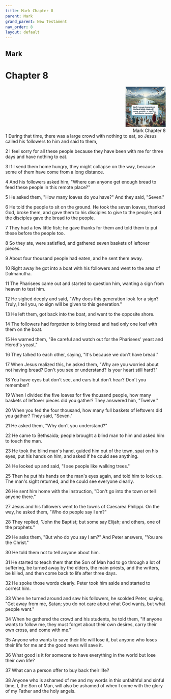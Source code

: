 ```yaml
---
title: Mark Chapter 8
parent: Mark
grand_parent: New Testament
nav_order: 8
layout: default
---
```


## Mark

# Chapter 8

<div style="clear: both; text-align: right;">
    <img src="/assets/Image/Mark/500/8.jpg" alt="Mark Chapter 8" class="chapter-image" style="max-width: 25%; height: auto;"/>
    <figcaption style="font-size: 14px;">Mark Chapter 8</figcaption>
</div>
1 During that time, there was a large crowd with nothing to eat, so Jesus called his followers to him and said to them,

2 I feel sorry for all these people because they have been with me for three days and have nothing to eat.

3 If I send them home hungry, they might collapse on the way, because some of them have come from a long distance.

4 And his followers asked him, "Where can anyone get enough bread to feed these people in this remote place?"

5 He asked them, "How many loaves do you have?" And they said, "Seven."

6 He told the people to sit on the ground. He took the seven loaves, thanked God, broke them, and gave them to his disciples to give to the people; and the disciples gave the bread to the people.

7 They had a few little fish; he gave thanks for them and told them to put these before the people too.

8 So they ate, were satisfied, and gathered seven baskets of leftover pieces.

9 About four thousand people had eaten, and he sent them away.

10 Right away he got into a boat with his followers and went to the area of Dalmanutha.

11 The Pharisees came out and started to question him, wanting a sign from heaven to test him.

12 He sighed deeply and said, "Why does this generation look for a sign? Truly, I tell you, no sign will be given to this generation."

13 He left them, got back into the boat, and went to the opposite shore.

14 The followers had forgotten to bring bread and had only one loaf with them on the boat.

15 He warned them, "Be careful and watch out for the Pharisees' yeast and Herod's yeast."

16 They talked to each other, saying, "It's because we don't have bread."

17 When Jesus realized this, he asked them, "Why are you worried about not having bread? Don't you see or understand? Is your heart still hard?"

18 You have eyes but don't see, and ears but don't hear? Don't you remember?

19 When I divided the five loaves for five thousand people, how many baskets of leftover pieces did you gather? They answered him, "Twelve."

20 When you fed the four thousand, how many full baskets of leftovers did you gather? They said, "Seven."

21 He asked them, "Why don't you understand?"

22 He came to Bethsaida; people brought a blind man to him and asked him to touch the man.

23 He took the blind man's hand, guided him out of the town, spat on his eyes, put his hands on him, and asked if he could see anything.

24 He looked up and said, "I see people like walking trees."

25 Then he put his hands on the man's eyes again, and told him to look up. The man's sight returned, and he could see everyone clearly.

26 He sent him home with the instruction, "Don't go into the town or tell anyone there."

27 Jesus and his followers went to the towns of Caesarea Philippi. On the way, he asked them, "Who do people say I am?"

28 They replied, "John the Baptist; but some say Elijah; and others, one of the prophets."

29 He asks them, "But who do you say I am?" And Peter answers, "You are the Christ."

30 He told them not to tell anyone about him.

31 He started to teach them that the Son of Man had to go through a lot of suffering, be turned away by the elders, the main priests, and the writers, be killed, and then come back to life after three days.

32 He spoke those words clearly. Peter took him aside and started to correct him.

33 When he turned around and saw his followers, he scolded Peter, saying, "Get away from me, Satan; you do not care about what God wants, but what people want."

34 When he gathered the crowd and his students, he told them, "If anyone wants to follow me, they must forget about their own desires, carry their own cross, and come with me."

35 Anyone who wants to save their life will lose it, but anyone who loses their life for me and the good news will save it.

36 What good is it for someone to have everything in the world but lose their own life?

37 What can a person offer to buy back their life?

38 Anyone who is ashamed of me and my words in this unfaithful and sinful time, I, the Son of Man, will also be ashamed of when I come with the glory of my Father and the holy angels.


